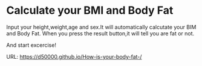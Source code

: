 # Calculate your BMI and Body Fat

Input your height,weight,age and sex.It will automatically calcutate your BIM and Body Fat.
When you press the result button,it will tell you are fat or not.

And start excercise!

URL:
https://d50000.github.io/How-is-your-body-fat-/
